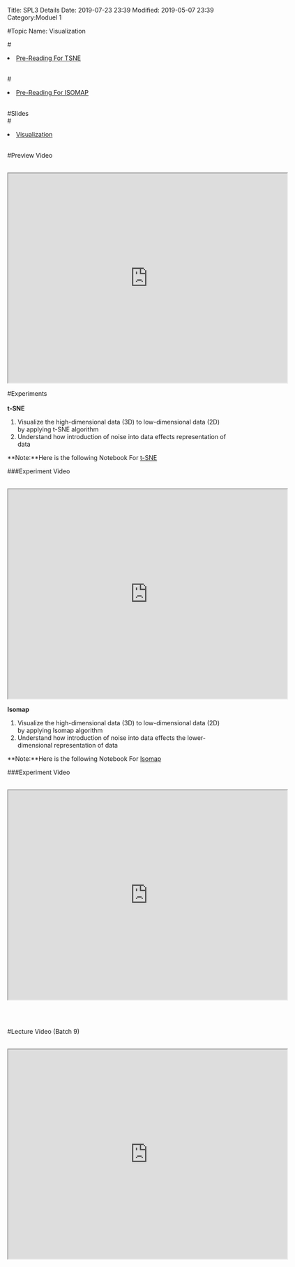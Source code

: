 Title: SPL3 Details
Date: 2019-07-23 23:39
Modified: 2019-05-07 23:39
Category:Moduel 1

#Topic Name: Visualization

#<li><a href="https://drive.google.com/file/d/1ntHDOT7vQHKzjerVuK5cGX0ayl7I6wX0/view?usp=sharing" target="_blank">Pre-Reading For TSNE</a></li> <br>

#<li><a href="https://drive.google.com/file/d/15yDb6snM7b3r36wJKI6ho4lHyis3gKPY/view?usp=sharing" target="_blank">Pre-Reading For ISOMAP</a></li> <br>

#Slides<br>
#<li><a href="https://www.dropbox.com/home/Batch7/Slides/Day10?preview=DataVisualization.pptx" target="_blank">Visualization</a></li> <br>

#Preview Video <br><br>
<iframe src="https://videoken.com/embed/vkene-ciUfMCEE5A"width="640" height="480"></iframe>

#Experiments<br><br>
**t-SNE**<br>
1. Visualize the high-dimensional data (3D) to low-dimensional data (2D) by applying t-SNE algorithm<br> 
2. Understand how introduction of noise into data effects representation of data<br>


**Note:**Here is the following Notebook For [t-SNE](https://drive.google.com/file/d/1YzPz4XWa5WIWkHLD5xs4NcjCW1rX2-lA/view?usp=sharing)

###Experiment Video <br><br>
<iframe src="https://cdn.talentsprint.com/aiml/AIML_BATCH_HYD_7/Feb10/t_sne.mp4"width="640" height="480"></iframe>

<br>

**Isomap**<br>
1. Visualize the high-dimensional data (3D) to low-dimensional data (2D) by applying Isomap algorithm<br> 
2. Understand how introduction of noise into data effects the lower-dimensional representation of data<br>

**Note:**Here is the following Notebook For [Isomap](https://drive.google.com/file/d/1dzXQOG8zJGTcurtS_t_y5UvlY87gwH-N/view?usp=sharing)

###Experiment Video <br><br>
<iframe src="https://cdn.talentsprint.com/aiml/AIML_BATCH_HYD_7/Feb10/module_2_week_9_demo_lab_1.mp4"width="640" height="480"></iframe>

<br><br>

#Lecture Video (Batch 9) <br><br>
<iframe src="https://videoken.com/embed/vkene-GAUJ913XfA"width="640" height="480"></iframe>







